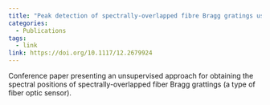 ```yaml
---
title: "Peak detection of spectrally-overlapped fibre Bragg gratings using an autoencoder convolutional neural network"
categories:
  - Publications
tags:
  - link
link: https://doi.org/10.1117/12.2679924
---
```



Conference paper presenting an unsupervised approach for obtaining the spectral positions of spectrally-overlapped fiber Bragg grattings (a type of fiber optic sensor).
